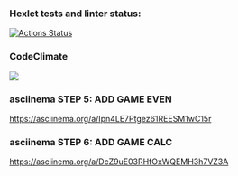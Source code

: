 ### Hexlet tests and linter status:
[![Actions Status](https://github.com/NiceBruce/java-project-lvl1/workflows/hexlet-check/badge.svg)](https://github.com/NiceBruce/java-project-lvl1/actions)

### CodeClimate
<a href="https://codeclimate.com/github/NiceBruce/java-project-lvl1/maintainability"><img src="https://api.codeclimate.com/v1/badges/34f684b47423bf697000/maintainability" /></a>

### asciinema STEP 5: ADD GAME EVEN
https://asciinema.org/a/Ipn4LE7Ptgez61REESM1wC15r

### asciinema STEP 6: ADD GAME CALC
https://asciinema.org/a/DcZ9uE03RHfOxWQEMH3h7VZ3A